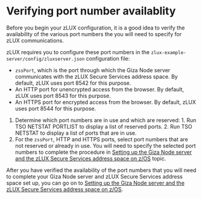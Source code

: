 # Verifying port number availablity

Before you begin your zLUX configuration, it is a good idea to verify the availability of the various port numbers the you will need to specify for zLUX communications.

zLUX requires you to configure these port numbers in the `zlux-example-server/config/zluxserver.json` configuration file:

-   `zssPort`, which is the port through which the Giza Node server communicates with the zLUX Secure Services address space. By default, zLUX uses port 8542 for this purpose.
-   An HTTP port for unencrypted access from the browser. By default, zLUX uses port 8543 for this purpose.
-   An HTTPS port for encrypted access from the browser. By default, zLUX uses port 8544 for this purpose.

1.   Determine which port numbers are in use and which are reserved: 
    1.   Run TSO NETSTAT PORTLIST to display a list of reserved ports. 
    2.   Run TSO NETSTAT to display a list of ports that are in use. 
2.   For the `zssPort`, HTTP and HTTPS ports, select port numbers that are not reserved or already in use. You will need to specify the selected port numbers to complete the procedure in [Setting up the Giza Node server and the zLUX Secure Services address space on z/OS](mvd-instsetupeverythingonzos.md) topic. 

After you have verified the availability of the port numbers that you will need to complete your Giza Node server and zLUX Secure Services address space set up, you can go on to [Setting up the Giza Node server and the zLUX Secure Services address space on z/OS](mvd-instsetupeverythingonzos.md).
